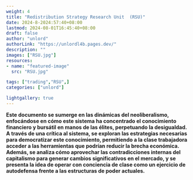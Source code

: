 ```yaml
---
weight: 4
title: "Redistribution Strategy Research Unit  (RSU)"
date: 2024-8-2024:57:40+08:00
lastmod: 2024-08-01T16:45:40+08:00
draft: false
author: "unlord"
authorLink: "https://unlordl4b.pages.dev/"
description: ""
images: ["RSU.jpg"]
resources:
- name: "featured-image"
  src: "RSU.jpg"

tags: ["trading","RSU",]
categories: ["unlord"]

lightgallery: true
---
```


<b>Este documento se sumerge en las dinámicas del neoliberalismo, enfocándose en cómo este sistema ha concentrado el conocimiento financiero y bursátil
en manos de las élites, perpetuando la desigualdad. A través de una crítica al sistema, se exploran las estrategias necesarias para democratizar este conocimiento,
permitiendo a la clase trabajadora acceder a las herramientas que podrían reducir la brecha económica. Además, se analiza cómo aprovechar las contradicciones internas
del capitalismo para generar cambios significativos en el mercado, y se presenta la idea de operar con conciencia de clase como un ejercicio de autodefensa frente
a las estructuras de poder actuales. </b>

<!--more-->
